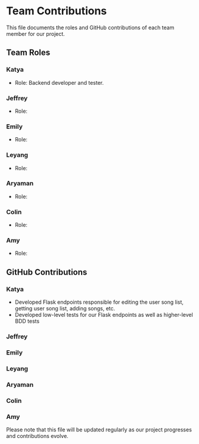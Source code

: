 # Team Contributions

This file documents the roles and GitHub contributions of each team member for our project.

## Team Roles

### Katya
- Role: Backend developer and tester.

### Jeffrey
- Role: 

### Emily
- Role: 

### Leyang
- Role: 

### Aryaman
- Role: 

### Colin
- Role:

### Amy
- Role: 

## GitHub Contributions

### Katya
- Developed Flask endpoints responsible for editing the user song list, getting user song list, adding songs, etc.
- Developed low-level tests for our Flask endpoints as well as higher-level BDD tests

### Jeffrey


### Emily


### Leyang


### Aryaman


### Colin


### Amy


Please note that this file will be updated regularly as our project progresses and contributions evolve.
